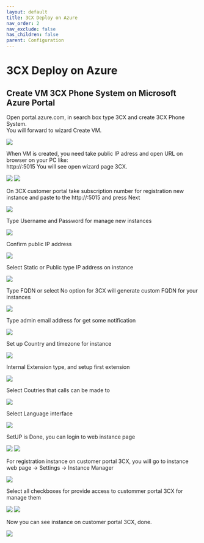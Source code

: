```yaml
---
layout: default
title: 3CX Deploy on Azure 
nav_order: 2
nav_exclude: false
has_children: false
parent: Configuration
---
```

# 3CX Deploy on Azure

## Create VM 3CX Phone System on Microsoft Azure Portal  
Open portal.azure.com, in search box type 3CX and create 3CX Phone System.  
You will forward to wizard Create VM.
  
![](images/3CX_deploy_azure_01.png)
  
When VM is created, you need take public IP adress and open URL on browser on your PC like:   
http://<public IP VM>:5015
You will see open wizard page 3CX.  
  
![](images/3CX_deploy_azure_02.png)
![](images/3CX_deploy_azure_03.png)

On 3CX customer portal take subscription number for registration new instance and paste to the http://<public IP VM>:5015 and press Next   

![](images/3CX_deploy_azure_04.png)  
  
Type Username and Password for manage new instances   
  
![](images/3CX_deploy_azure_05.png)
  
Confirm public IP address  
  
![](images/3CX_deploy_azure_06.png)
  
Select Static or Public type IP address on instance  
  
![](images/3CX_deploy_azure_07.png)
  
Type FQDN or select No option for 3CX will generate custom FQDN for your instances  
  
![](images/3CX_deploy_azure_08.png)
  
Type admin email address for get some notification   
  
![](images/3CX_deploy_azure_09.png)
  
Set up Country and timezone for instance   
  
![](images/3CX_deploy_azure_10.png)
  
Internal Extension type, and setup first extension  
  
![](images/3CX_deploy_azure_11.png)
  
Select Coutries that calls can be made to  
  
![](images/3CX_deploy_azure_12.png)
  
Select Language interface  

![](images/3CX_deploy_azure_13.png)
  
SetUP is Done, you can login to web instance page   

![](images/3CX_deploy_azure_14.png)
![](images/3CX_deploy_azure_15.png)

For registration instance on customer portal 3CX, you will go to instance web page -> Settings -> Instance Manager  

![](images/3CX_deploy_azure_17.png)
  
Select all checkboxes for provide access to custommer portal 3CX for manage them  
  
![](images/3CX_deploy_azure_18.png)
![](images/3CX_deploy_azure_19.png)
  
Now you can see instance on customer portal 3CX, done. 
  
![](images/3CX_deploy_azure_16.png)



